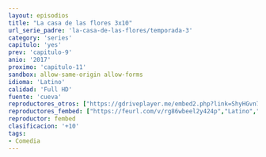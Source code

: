 ```yaml
---
layout: episodios
title: "La casa de las flores 3x10"
url_serie_padre: 'la-casa-de-las-flores/temporada-3'
category: 'series'
capitulo: 'yes'
prev: 'capitulo-9'
anio: '2017'
proximo: 'capitulo-11'
sandbox: allow-same-origin allow-forms
idioma: 'Latino'
calidad: 'Full HD'
fuente: 'cueva'
reproductores_otros: ["https://gdriveplayer.me/embed2.php?link=ShyHGvn7LGH5tP3vHWElvQM1J4XqKRNsmYHYGFk6GrQJYl7PH7wpHuOR0K5OLeEePu%252FFg1%252BLjbfvYdaLroy5zHP4Eu00cMM5Qfak84LW4gcsPx7RL2Klz22NSLVrrxQC8LfUwvGFb%252FyQRW1YtS0%252Fc6p5BirC%252F%252FFmVKGZT73P1sdertUBNR8p8i4S1OVWxF%252FEaMjIK5ysDsrLnLak5kLweL","Latino","https://supervideo.tv/e/wa344c0gioqz","Latino","https://gounlimited.to/embed-28iyn2bcduhv.html","Latino","https://mstream.website/c485z7cuusdb","Latino","https://mstream.website/bvgp37czfq2g","Latino"]
reproductores_fembed: ["https://feurl.com/v/rg86wbeel2y424p","Latino","https://feurl.com/v/ewpwdc--wpzk570","Latino"]
reproductor: fembed
clasificacion: '+10'
tags:
- Comedia
---
```












